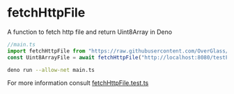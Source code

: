 # fetchHttpFile
A function to fetch http file and return Uint8Array in Deno
```typescript
//main.ts
import fetchHttpFile from "https://raw.githubusercontent.com/OverGlass/fetchHttpFile/v0.0.1/fetchHttpFile.ts"
const Uint8ArrayFile = await fetchHttpFile("http://localhost:8080/testFile.pdf")
```

```sh
deno run --allow-net main.ts
```

For more information consult [fetchHttpFile.test.ts](https://github.com/OverGlass/fetchHttpFile/blob/master/fetchHttpFile.test.ts)
